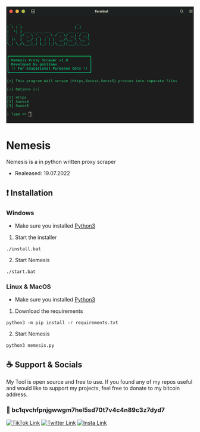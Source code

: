 ![demo](./images/demo.png)

# Nemesis
Nemesis is a in python written proxy scraper

- Realeased: 19.07.2022

## ❗️ Installation
### Windows
- Make sure you installed [Python3](https://www.python.org/)
1. Start the installer
```
./install.bat
```
2. Start Nemesis
```
./start.bat
```

### Linux & MacOS
- Make sure you installed [Python3](https://www.python.org/)
1. Download the requirements
```
python3 -m pip install -r requirements.txt
```
2. Start Nemesis
```
python3 nemesis.py
```

## ☕️ Support & Socials
My Tool is open source and free to use. If you found any of my repos useful and would like to support my projects, feel free to donate to my bitcoin address.

### 🔗 bc1qvchfpnjgwwgm7hel5sd70t7v4c4n89c3z7dyd7

[![TikTok Link](https://img.shields.io/badge/TikTok-000000?style=for-the-badge&logo=tiktok&logoColor=white)](https://tiktok.com/@maxii.x6)
[![Twitter Link](https://img.shields.io/badge/Twitter-1DA1F2?style=for-the-badge&logo=twitter&logoColor=white)](https://twitter.com/gokimax_x)
[![Insta Link](https://img.shields.io/badge/Instagram-E4405F?style=for-the-badge&logo=instagram&logoColor=white)](https://instagram.com/maxii.x6)
